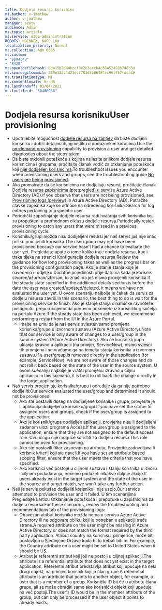 ```yaml
---
title: Dodjela resursa korisniku
ms.author: v-jmathew
author: v-jmathew
manager: scotv
audience: Admin
ms.topic: article
ms.service: o365-administration
ROBOTS: NOINDEX, NOFOLLOW
localization_priority: Normal
ms.collection: Adm_O365
ms.custom:
- "9004348"
- "8428"
ms.openlocfilehash: bd415b2d44bccf0c2b3eccb4e38452498b748b3a
ms.sourcegitcommit: 379e132c4d21ecf703d5506484ec96a767fdda39
ms.translationtype: MT
ms.contentlocale: hr-HR
ms.lasthandoff: 03/04/2021
ms.locfileid: "50480968"
---
```

# <a name="user-provisioning"></a><span data-ttu-id="b13ef-102">Dodjela resursa korisniku</span><span class="sxs-lookup"><span data-stu-id="b13ef-102">User provisioning</span></span>

- <span data-ttu-id="b13ef-103">Upotrijebite mogućnost [dodjele resursa na zahtjev](https://docs.microsoft.com/azure/active-directory/app-provisioning/provision-on-demand) da biste dodijelili korisniku i dobili detaljnu dijagnostiku o poduznekim koracima.</span><span class="sxs-lookup"><span data-stu-id="b13ef-103">Use the [on-demand provisioning](https://docs.microsoft.com/azure/active-directory/app-provisioning/provision-on-demand) capability to provision a user and get detailed diagnostics about the steps taken.</span></span>
- <span data-ttu-id="b13ef-104">Da biste otklonili poteškoće s kojima nailazite prilikom dodjele resursa korisnicima i grupama, pročitajte članak vodič za otklanjanje poteškoća koji [nije dodijeljen korisnicima](https://docs.microsoft.com/azure/active-directory/app-provisioning/application-provisioning-config-problem-no-users-provisioned).</span><span class="sxs-lookup"><span data-stu-id="b13ef-104">To troubleshoot issues you encounter when provisioning users and groups, see the troubleshooting guide [No users are being provisioned](https://docs.microsoft.com/azure/active-directory/app-provisioning/application-provisioning-config-problem-no-users-provisioned).</span></span>
- <span data-ttu-id="b13ef-105">Ako promatrate da se korisnicima ne dodjeljuju resursi, pročitajte članak [Dodjela resursa zapisnicima (pretpregled) u servisu](https://docs.microsoft.com/azure/active-directory/reports-monitoring/concept-provisioning-logs) Azure Active Directory (AD).</span><span class="sxs-lookup"><span data-stu-id="b13ef-105">If you observe that users are not being provisioned, see [Provisioning logs (preview)](https://docs.microsoft.com/azure/active-directory/reports-monitoring/concept-provisioning-logs) in Azure Active Directory (AD).</span></span> <span data-ttu-id="b13ef-106">Potražite stavke zapisnika koje se odnose na određenog korisnika.</span><span class="sxs-lookup"><span data-stu-id="b13ef-106">Search for log entries pertaining to a specific user.</span></span>
- <span data-ttu-id="b13ef-107">Periodički započinjanje dodjele resursa radi hvatanja svih korisnika koji su propušteni u prethodnom ciklusu dodjele resursa.</span><span class="sxs-lookup"><span data-stu-id="b13ef-107">Periodically restart provisioning to catch any users that were missed in a previous provisioning cycle.</span></span>
- <span data-ttu-id="b13ef-108">Korisniku/grupi možda nisu dodijeljeni resursi jer naš servis još nije imao priliku procijeniti korisnika.</span><span class="sxs-lookup"><span data-stu-id="b13ef-108">The user/group may not have been provisioned because our service hasn't had a chance to evaluate the user yet.</span></span> <span data-ttu-id="b13ef-109">Pregledajte upute o tome koliko traje dodjela resursa, kao i traka tijeka na stranici Konfiguracija dodjele resursa.</span><span class="sxs-lookup"><span data-stu-id="b13ef-109">Review the guidance for how long provisioning takes as well as the progress bar on the provisioning configuration page.</span></span> <span data-ttu-id="b13ef-110">Ako je stanje stanja koje je navedeno u odjeljku Dodatne pojedinosti prije datuma kada je korisnik stvoren/ažuriran/izbrisan, to znači da još nismo procijenili korisnika.</span><span class="sxs-lookup"><span data-stu-id="b13ef-110">If the steady state specified in the additional details section is before the date the user was created/updated/deleted, it means we have not evaluated the user yet.</span></span> <span data-ttu-id="b13ef-111">U ovom scenariju najbolje je čekati da servis za dodjelu resursa završi.</span><span class="sxs-lookup"><span data-stu-id="b13ef-111">In this scenario, the best thing to do is wait for the provisioning service to finish.</span></span> <span data-ttu-id="b13ef-112">Ako je stanje stanja dinamičke ravnoteže postignuto, preporučujemo da ponovno pokrenete iz korisničkog sučelja na portalu Azure.</span><span class="sxs-lookup"><span data-stu-id="b13ef-112">If the steady state has been achieved, we recommend performing a restart from the UI in the Azure Portal.</span></span>
  - <span data-ttu-id="b13ef-113">Imajte na umu da je naš servis svjestan samo promjena korisnika/grupe u izvornom sustavu (Azure Active Directory).</span><span class="sxs-lookup"><span data-stu-id="b13ef-113">Note that our service is only aware of changes to a user/group in the source system (Azure Active Directory).</span></span> <span data-ttu-id="b13ef-114">Ako se korisnik/grupa uklanja izravno u aplikaciji (na primjer, ServiceNow), nismo svjesni tih promjena i ne vraćamo ga na temelju stanja korisnika u izvornom sustavu.</span><span class="sxs-lookup"><span data-stu-id="b13ef-114">If a user/group is removed directly in the application (for example, ServiceNow), we are not aware of those changes and do not roll it back based on the state of the user in the source system.</span></span> <span data-ttu-id="b13ef-115">U ovom scenariju najbolje je vratiti promjenu izravno u ciljnu aplikaciju.</span><span class="sxs-lookup"><span data-stu-id="b13ef-115">In this scenario, it is best to roll back the change directly in the target application.</span></span>
- <span data-ttu-id="b13ef-116">Naš servis procjenjuje korisnika/grupu i određuje da ga nije potrebno dodijeliti:</span><span class="sxs-lookup"><span data-stu-id="b13ef-116">Our service evaluated the user/group and determined it should not be provisioned:</span></span>
  - <span data-ttu-id="b13ef-117">Ako ste postavili doseg na dodijeljene korisnike i grupe, provjerite je li aplikacija dodijeljena korisniku/grupi.</span><span class="sxs-lookup"><span data-stu-id="b13ef-117">If you have set the scope to assigned users and groups, check if the user/group is assigned to the application.</span></span>
  - <span data-ttu-id="b13ef-118">Ako je korisnik/grupa dodijeljen aplikaciji, provjerite nisu li dodijeljeni zadanom ulozi programa Access.</span><span class="sxs-lookup"><span data-stu-id="b13ef-118">If the user/group is assigned to the application, ensure that they are not assigned to the default access role.</span></span> <span data-ttu-id="b13ef-119">Ovu ulogu nije moguće koristiti za dodjelu resursa.</span><span class="sxs-lookup"><span data-stu-id="b13ef-119">This role cannot be used for provisioning.</span></span>
  - <span data-ttu-id="b13ef-120">Ako ste postavili filtar zasnovan na atributu, Provjerite zadovoljava li korisnik kriterij koji ste naveli.</span><span class="sxs-lookup"><span data-stu-id="b13ef-120">If you have set an attribute based scoping filter, ensure that the user meets the criteria that you have specified.</span></span>
  - <span data-ttu-id="b13ef-121">Ako korisnici već postoje u ciljnom sustavu i stanju korisnika u izvoru i ciljnom podudaranju, nećemo poduzeti nikakve daljnje akcije.</span><span class="sxs-lookup"><span data-stu-id="b13ef-121">If users already exist in the target system and the state of the user in the source and target match, we won't take any further action.</span></span>
- <span data-ttu-id="b13ef-122">Naš je servis pokušao dodijeliti korisniku i nije uspio.</span><span class="sxs-lookup"><span data-stu-id="b13ef-122">Our service attempted to provision the user and it failed.</span></span> <span data-ttu-id="b13ef-123">U tim scenarijima Pregledajte karticu Otklanjanje poteškoća i preporuke u zapisnicima za dodjelu resursa:</span><span class="sxs-lookup"><span data-stu-id="b13ef-123">For these scenarios, review the troubleshooting and recommendations tab of the provisioning logs:</span></span>
  - <span data-ttu-id="b13ef-124">Obavezan atribut korisnika možda nema u servisu Azure Active Directory ili ne odgovara obliku koji je potreban u aplikaciji treće strane.</span><span class="sxs-lookup"><span data-stu-id="b13ef-124">A required attribute on the user might be missing in Azure Active Directory or does not match the format required by the third party application.</span></span> <span data-ttu-id="b13ef-125">Atribut country na korisniku, primjerice, može biti postavljen u Sjedinjene Države kada bi to trebali biti mi.</span><span class="sxs-lookup"><span data-stu-id="b13ef-125">For example, the Country attribute on a user might be set to United States when it should be US.</span></span>
  - <span data-ttu-id="b13ef-126">Atribut je referentni atribut koji još ne postoji u ciljnoj aplikaciji.</span><span class="sxs-lookup"><span data-stu-id="b13ef-126">The attribute is a referential attribute that does not yet exist in the target application.</span></span> <span data-ttu-id="b13ef-127">Referentni atribut predstavlja atribut koji upućuje na neki drugi objekt, na primjer, korisnik koji je član grupe.</span><span class="sxs-lookup"><span data-stu-id="b13ef-127">A referential attribute is an attribute that points to another object, for example, a user that is a member of a group.</span></span> <span data-ttu-id="b13ef-128">Korisnički ID bit će u atributu člana grupe, ali se može obraditi samo ako korisnički objekt koji upućuje na već postoji.</span><span class="sxs-lookup"><span data-stu-id="b13ef-128">The user's ID would be in the member attribute of the group, but can only be processed if the user object it points to already exists.</span></span>
